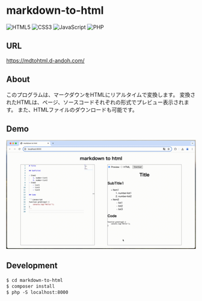 # markdown-to-html

![HTML5](https://img.shields.io/badge/HTML5-E34F26?logo=html5&logoColor=white)
![CSS3](https://img.shields.io/badge/CSS3-1572B6?logo=css3&logoColor=white)
![JavaScript](https://img.shields.io/badge/JavaScript-F7DF1E?logo=javascript&logoColor=black)
![PHP](https://img.shields.io/badge/PHP-777BB4?logo=php&logoColor=white)

## URL

https://mdtohtml.d-andoh.com/

## About

このプログラムは、マークダウンをHTMLにリアルタイムで変換します。
変換されたHTMLは、ページ、ソースコードそれぞれの形式でプレビュー表示されます。
また、HTMLファイルのダウンロードも可能です。

## Demo

![demo](./docs/demo.gif)

## Development

```
$ cd markdown-to-html
$ composer install
$ php -S localhost:8000
```
